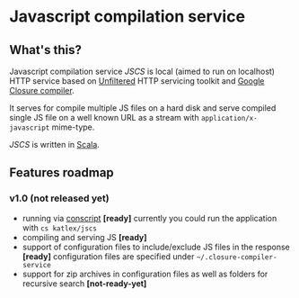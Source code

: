 # Javascript compilation service #

## What's this? ##

Javascript compilation service *JSCS* is local (aimed to run on localhost) HTTP service based on [Unfiltered][1]
HTTP servicing toolkit and [Google Closure compiler][2].

It serves for compile multiple JS files on a hard disk and serve compiled single JS file on a well known URL
as a stream with `application/x-javascript` mime-type.

*JSCS* is written in [Scala][3].

[1]: http://unfiltered.databinder.net/ "Scala HTTP servicing toolkit"
[2]: http://code.google.com/p/closure-compiler/ "Google Closure JavaScript compiler"
[3]: http://www.scala-lang.org/ "Scala language"

## Features roadmap ##

### v1.0 (not released yet) ###

* running via [conscript][4] **[ready]**
  currently you could run the application with `cs katlex/jscs`
* compiling and serving JS **[ready]**
* support of configuration files to include/exclude JS files in the response **[ready]**
  configuration files are specified under `~/.closure-compiler-service`
* support for zip archives in configuration files as well as folders for recursive search **[not-ready-yet]**

[4]: https://github.com/n8han/conscript